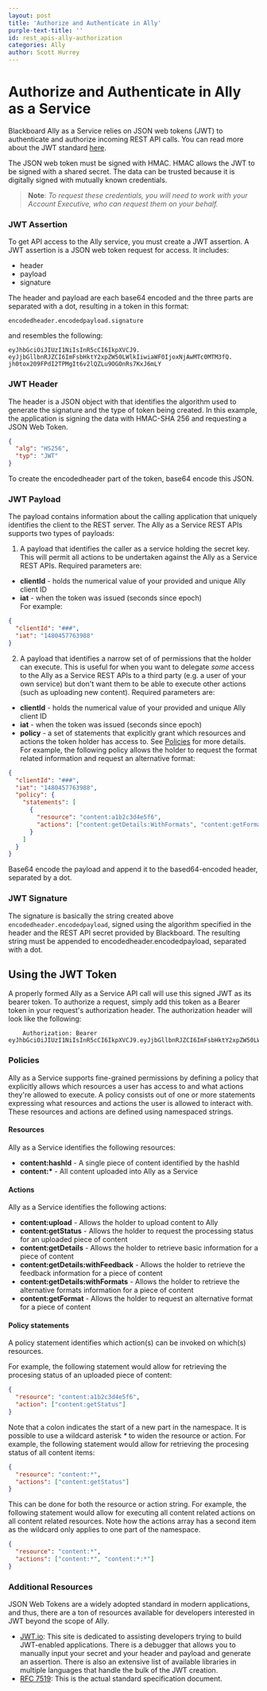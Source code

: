 ```yaml
---
layout: post
title: 'Authorize and Authenticate in Ally'
purple-text-title: ''
id: rest_apis-ally-authorization
categories: Ally
author: Scott Hurrey
---
```


<VersioningTracker frontMatter={frontMatter}/>

# Authorize and Authenticate in Ally as a Service

Blackboard Ally as a Service relies on JSON web tokens (JWT) to authenticate and authorize incoming REST API calls. You can read more about the JWT standard [here](https:////tools.ietf.org/html/rfc7519).

The JSON web token must be signed with HMAC. HMAC allows the JWT to be signed with a shared secret. The data can be trusted because it is digitally signed with mutually known credentials.

> **Note**: _To request these credentials, you will need to work with your Account Executive, who can request them on your behalf._

### JWT Assertion

To get API access to the Ally service, you must create a JWT assertion.
A JWT assertion is a JSON web token request for access. It includes:

- header
- payload
- signature

The header and payload are each base64 encoded and the three parts are
separated with a dot, resulting in a token in this format:

```http
encodedheader.encodedpayload.signature
```

and resembles the following:

```http
eyJhbGciOiJIUzI1NiIsInR5cCI6IkpXVCJ9.
eyJjbGllbnRJZCI6ImFsbHktY2xpZW50LWlkIiwiaWF0IjoxNjAwMTc0MTM3fQ.
jh0tox209FPdI2TPMgIt6v2lQZLu9OGOnRs7KxJ6mLY
```

### JWT Header

The header is a JSON object with that identifies the algorithm used to
generate the signature and the type of token being created. In this example, the application is signing the data with HMAC-SHA 256 and requesting a JSON Web Token.

```json
{
  "alg": "HS256",
  "typ": "JWT"
}
```

To create the encodedheader part of the token, base64 encode this JSON.

### JWT Payload

The payload contains information about the calling application that uniquely identifies the client to the REST server. The Ally as a Service REST APIs supports two types of payloads:

1. A payload that identifies the caller as a service holding the secret key. This will permit all actions to be undertaken against the Ally as a Service REST APIs. Required parameters are:

- **clientId** - holds the numerical value of your provided and unique Ally client ID
- **iat** - when the token was issued (seconds since epoch)<br />
  For example:

```json
{
  "clientId": "###",
  "iat": "1480457763988"
}
```

2. A payload that identifies a narrow set of of permissions that the holder can execute. This is useful for when you want to delegate _some_ access to the Ally as a Service REST APIs to a third party (e.g. a user of your own service) but don't want them to be able to execute other actions (such as uploading new content). Required parameters are:

- **clientId** - holds the numerical value of your provided and unique Ally client ID
- **iat** - when the token was issued (seconds since epoch)
- **policy** - a set of statements that explicitly grant which resources and actions the token holder has access to. See [Policies](auth.md) for more details.<br />
  For example, the following policy allows the holder to request the format related information and request an alternative format:

```json
{
  "clientId": "###",
  "iat": "1480457763988",
  "policy": {
    "statements": [
      {
        "resource": "content:a1b2c3d4e5f6",
        "actions": ["content:getDetails:WithFormats", "content:getFormat"]
      }
    ]
  }
}
```

Base64 encode the payload and append it to the based64-encoded header,
separated by a dot.

### JWT Signature

The signature is basically the string created above `encodedheader.encodedpayload`, signed using the algorithm specified in the header and the REST API secret provided by Blackboard. The resulting string must be appended to encodedheader.encodedpayload, separated with a dot.

## Using the JWT Token

A properly formed Ally as a Service API call will use this signed JWT as its bearer token. To authorize a request, simply add this token as a Bearer token in your request's authorization header. The authorization header will look like the following:

```http
    Authorization: Bearer eyJhbGciOiJIUzI1NiIsInR5cCI6IkpXVCJ9.eyJjbGllbnRJZCI6ImFsbHktY2xpZW50LWlkIiwiaWF0IjoxNjAwMTc0MTM3fQ.jh0tox209FPdI2TPMgIt6v2lQZLu9OGOnRs7KxJ6mLY
```

### Policies

Ally as a Service supports fine-grained permissions by defining a policy that explicitly allows which resources a user has access to and what actions they're allowed to execute. A policy consists out of one or more statements expressing what resources and actions the user is allowed to interact with. These resources and actions are defined using namespaced strings.

#### Resources

Ally as a Service identifies the following resources:

- **content:hashId** - A single piece of content identified by the hashId
- **content:\*** - All content uploaded into Ally as a Service

#### Actions

Ally as a Service identifies the following actions:

- **content:upload** - Allows the holder to upload content to Ally
- **content:getStatus** - Allows the holder to request the processing status for an uploaded piece of content
- **content:getDetails** - Allows the holder to retrieve basic information for a piece of content
- **content:getDetails:withFeedback** - Allows the holder to retrieve the feedback information for a piece of content
- **content:getDetails:withFormats** - Allows the holder to retrieve the alternative formats information for a piece of content
- **content:getFormat** - Allows the holder to request an alternative format for a piece of content

#### Policy statements

A policy statement identifies which action(s) can be invoked on which(s) resources.

For example, the following statement would allow for retrieving the procesing status of an uploaded piece of content:

```json
{
  "resource": "content:a1b2c3d4e5f6",
  "action": ["content:getStatus"]
}
```

Note that a colon indicates the start of a new part in the namespace. It is possible to use a wildcard asterisk _\*_ to widen the resource or action. For example, the following statement would allow for retrieving the procesing status of all content items:

```json
{
  "resource": "content:*",
  "actions": ["content:getStatus"]
}
```

This can be done for both the resource or action string. For example, the following statement would allow for executing all content related actions on all content related resources. Note how the actions array has a second item as the wildcard only applies to one part of the namespace.

```json
{
  "resource": "content:*",
  "actions": ["content:*", "content:*:*"]
}
```

### Additional Resources

JSON Web Tokens are a widely adopted standard in modern applications, and
thus, there are a ton of resources available for developers interested in JWT beyond the scope of Ally.

- [JWT.io](https://jwt.io/): This site is dedicated to assisting developers trying to build JWT-enabled applications. There is a debugger that allows you to manually input your secret and your header and payload and generate an assertion. There is also an extensive list of available libraries in multiple languages that handle the bulk of the JWT creation.
- [RFC 7519](https://tools.ietf.org/html/rfc7519): This is the actual standard specification document.

<AuthorBox frontMatter={frontMatter}/>
